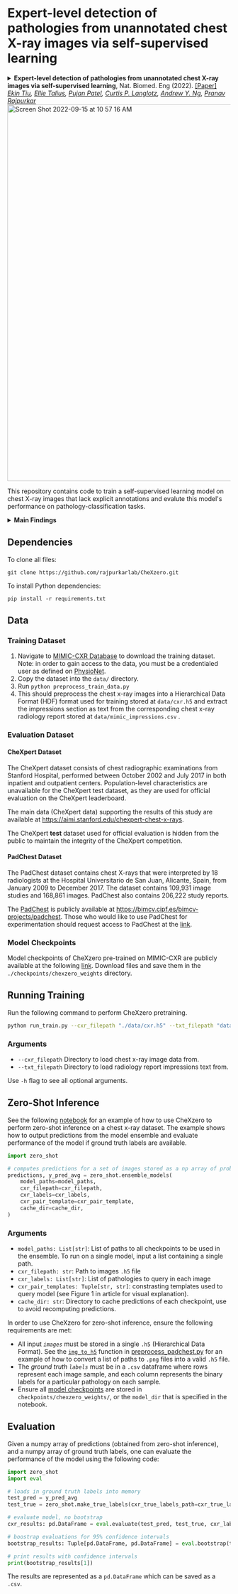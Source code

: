 # Expert-level detection of pathologies from unannotated chest X-ray images via self-supervised learning

<details>
<summary>
  <b>Expert-level detection of pathologies from unannotated chest X-ray images via self-supervised learning</b>, Nat. Biomed. Eng (2022). 
  <a href="https://www.nature.com/articles/s41551-022-00936-9" target="blank">[Paper]</a>
	<br><em><a href="https://www.linkedin.com/in/ekin-tiu-0aa467200/">Ekin Tiu</a>, <a href="https://www.linkedin.com/in/ellie-talius/">Ellie Talius</a>, <a href="https://www.linkedin.com/in/pujanpatel24/">Pujan Patel</a>, <a href="https://med.stanford.edu/profiles/curtis-langlotz">Curtis P. Langlotz</a>, <a href="https://www.andrewng.org/">Andrew Y. Ng</a>, <a href="https://pranavrajpurkar.squarespace.com/">Pranav Rajpurkar</a></em></br>
</summary>

```bash
Tiu, E., Talius, E., Patel, P. et al. Expert-level detection of pathologies from unannotated chest X-ray images via self-supervised learning. Nat. Biomed. Eng (2022). https://doi.org/10.1038/s41551-022-00936-9
```
</details>

<img width="848" alt="Screen Shot 2022-09-15 at 10 57 16 AM" src="https://user-images.githubusercontent.com/12751529/190451160-a919b363-6005-4cd4-9633-b194392bd728.png">

This repository contains code to train a self-supervised learning model on chest X-ray images that lack explicit annotations and evalute this model's performance on pathology-classification tasks.

<details>
  <summary>
	  <b>Main Findings</b>
  </summary>

1. **Automatically detecting pathologies in chest x-rays without explicit annotations:** Our method learns directly from the combination of images and unstructured radiology reports, thereby avoiding time-consuming labeling efforts. Our deep learning method is capable of predicting multiple pathologies and differential diagnoses that it had not explicitly seen during training. 
2. **Matching radiologist performance on different tasks on an external test set:** Our method performed on par with human performance when evaluated on an external validation set (CheXpert) of chest x-ray images labeled for the presence of 14 different conditions by multiple radiologists.
3. **Outperforming approaches that train on explicitly labeled data on an external test set:**  Using no labels, we outperformed a fully supervised approach (100% of labels) on 3 out of the 8 selected pathologies on a dataset (PadChest) collected in a different country. We further demonstrated high performance (AUC > 0.9) on 14 findings and at least 0.700 on 53 findings out of 107 radiographic findings that the method had not seen during training.
</details>


## Dependencies
To clone all files:

```git clone https://github.com/rajpurkarlab/CheXzero.git```

To install Python dependencies:

```pip install -r requirements.txt```

## Data 
### Training Dataset
1. Navigate to [MIMIC-CXR Database](https://physionet.org/content/mimic-cxr/2.0.0/) to download the training dataset. Note: in order to gain access to the data, you must be a credentialed user as defined on [PhysioNet](https://physionet.org/settings/credentialing/). 
2. Copy the dataset into the `data/` directory.
3. Run `python preprocess_train_data.py`
4. This should preprocess the chest x-ray images into a Hierarchical Data Format (HDF) format used for training stored at `data/cxr.h5` and extract the impressions section as text from the corresponding chest x-ray radiology report stored at `data/mimic_impressions.csv` .

### Evaluation Dataset

#### CheXpert Dataset
The CheXpert dataset consists of chest radiographic examinations from Stanford Hospital, performed between October 2002
and July 2017 in both inpatient and outpatient centers. Population-level characteristics are unavailable for the CheXpert test
dataset, as they are used for official evaluation on the CheXpert leaderboard. 

The main data (CheXpert data) supporting the results of this study are available at https://aimi.stanford.edu/chexpert-chest-x-rays.

The CheXpert **test** dataset used for official evaluation is hidden from the public to maintain the integrity of the CheXpert competition. 

#### PadChest Dataset
The PadChest dataset contains chest X-rays that were interpreted by 18 radiologists at the Hospital Universitario de San Juan,
Alicante, Spain, from January 2009 to December 2017. The dataset contains 109,931 image studies and 168,861 images.
PadChest also contains 206,222 study reports.

The [PadChest](https://arxiv.org/abs/1901.07441) is publicly available at https://bimcv.cipf.es/bimcv-projects/padchest. Those who would like to use PadChest for experimentation should request access to PadChest at the [link](https://bimcv.cipf.es/bimcv-projects/padchest). 

### Model Checkpoints
Model checkpoints of CheXzero pre-trained on MIMIC-CXR are publicly available at the following [link](https://drive.google.com/drive/folders/19YH2EALQTbkKXdJmKm3iaK8yPi9s1xc-?usp=sharing). Download files and save them in the `./checkpoints/chexzero_weights` directory.

## Running Training
Run the following command to perform CheXzero pretraining. 
```bash
python run_train.py --cxr_filepath "./data/cxr.h5" --txt_filepath "data/mimic_impressions.csv"
```

### Arguments
* `--cxr_filepath` Directory to load chest x-ray image data from.
* `--txt_filepath` Directory to load radiology report impressions text from.

Use `-h` flag to see all optional arguments. 

## Zero-Shot Inference
See the following [notebook](https://github.com/rajpurkarlab/CheXzero/blob/main/notebooks/zero_shot.ipynb) for an example of how to use CheXzero to perform zero-shot inference on a chest x-ray dataset. The example shows how to output predictions from the model ensemble and evaluate performance of the model if ground truth labels are available.

```python
import zero_shot

# computes predictions for a set of images stored as a np array of probabilities for each pathology
predictions, y_pred_avg = zero_shot.ensemble_models(
    model_paths=model_paths, 
    cxr_filepath=cxr_filepath, 
    cxr_labels=cxr_labels, 
    cxr_pair_template=cxr_pair_template, 
    cache_dir=cache_dir,
)
```
### Arguments
* `model_paths: List[str]`: List of paths to all checkpoints to be used in the ensemble. To run on a single model, input a list containing a single path.
* `cxr_filepath: str`: Path to images `.h5` file
* `cxr_labels: List[str]`: List of pathologies to query in each image
* `cxr_pair_templates: Tuple[str, str]`: constrasting templates used to query model (see Figure 1 in article for visual explanation). 
* `cache_dir: str`: Directory to cache predictions of each checkpoint, use to avoid recomputing predictions. 

In order to use CheXzero for zero-shot inference, ensure the following requirements are met: 
* All input *`images`* must be stored in a single `.h5` (Hierarchical Data Format). See the [`img_to_h5`](https://github.com/rajpurkarlab/CheXzero/blob/main/preprocess_padchest.py#L156) function in [preprocess_padchest.py](https://github.com/rajpurkarlab/internal-chexzero/blob/cleanversion/preprocess_padchest.py) for an example of how to convert a list of paths to `.png` files into a valid `.h5` file. 
* The *ground truth `labels`* must be in a `.csv` dataframe where rows represent each image sample, and each column represents the binary labels for a particular pathology on each sample.
* Ensure all [model checkpoints](https://drive.google.com/drive/folders/19YH2EALQTbkKXdJmKm3iaK8yPi9s1xc-?usp=sharing) are stored in `checkpoints/chexzero_weights/`, or the `model_dir` that is specified in the notebook.

## Evaluation
Given a numpy array of predictions (obtained from zero-shot inference), and a numpy array of ground truth labels, one can evaluate the performance of the model using the following code:
```python
import zero_shot
import eval

# loads in ground truth labels into memory
test_pred = y_pred_avg
test_true = zero_shot.make_true_labels(cxr_true_labels_path=cxr_true_labels_path, cxr_labels=cxr_labels)

# evaluate model, no bootstrap
cxr_results: pd.DataFrame = eval.evaluate(test_pred, test_true, cxr_labels) # eval on full test datset

# boostrap evaluations for 95% confidence intervals
bootstrap_results: Tuple[pd.DataFrame, pd.DataFrame] = eval.bootstrap(test_pred, test_true, cxr_labels) # (df of results for each bootstrap, df of CI)

# print results with confidence intervals
print(bootstrap_results[1])
```
The results are represented as a `pd.DataFrame` which can be saved as a `.csv`. 
